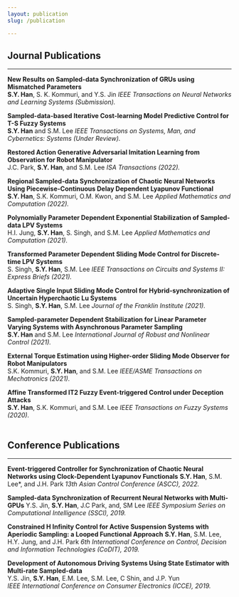 ```yaml
---
layout: publication
slug: /publication

---
```


## Journal Publications
___
**New Results on Sampled-data Synchronization of GRUs using Mismatched Parameters**  
<strong>S.Y. Han</strong>, S. K. Kommuri, and Y.S. Jin
*IEEE Transactions on Neural Networks and Learning Systems (Submission).*

**Sampled-data-based Iterative Cost-learning Model Predictive Control for T-S Fuzzy Systems**  
<strong>S.Y. Han</strong> and S.M. Lee
*IEEE Transactions on Systems, Man, and Cybernetics: Systems (Under Review).*

**Restored Action Generative Adversarial Imitation Learning from Observation for Robot Manipulator**  
J.C. Park, <strong>S.Y. Han</strong>, and S.M. Lee
*ISA Transactions (2022).*

**Regional Sampled-data Synchronization of Chaotic Neural Networks Using Piecewise-Continuous Delay Dependent Lyapunov Functional**  
<strong>S.Y. Han</strong>, S.K. Kommuri, O.M. Kwon, and S.M. Lee
*Applied Mathematics and Computation (2022).*

**Polynomially Parameter Dependent Exponential Stabilization of Sampled-data LPV Systems**  
H.I. Jung, <strong>S.Y. Han</strong>, S. Singh, and S.M. Lee
*Applied Mathematics and Computation (2021).*

**Transformed Parameter Dependent Sliding Mode Control for Discrete-time LPV Systems**  
S. Singh, <strong>S.Y. Han</strong>, S.M. Lee
*IEEE Transactions on Circuits and Systems II: Express Briefs (2021).*

**Adaptive Single Input Sliding Mode Control for Hybrid-synchronization of Uncertain Hyperchaotic Lu Systems**  
S. Singh, <strong>S.Y. Han</strong>, S.M. Lee
*Journal of the Franklin Institute (2021).*

**Sampled-parameter Dependent Stabilization for Linear Parameter Varying Systems with Asynchronous Parameter Sampling**  
<strong>S.Y. Han</strong> and S.M. Lee
*International Journal of Robust and Nonlinear Control (2021).*

**External Torque Estimation using Higher-order Sliding Mode Observer for Robot Manipulators**  
S.K. Kommuri, <strong>S.Y. Han</strong>, and S.M. Lee
*IEEE/ASME Transactions on Mechatronics (2021).*

**Affine Transformed IT2 Fuzzy Event-triggered Control under Deception Attacks**  
<strong>S.Y. Han</strong>, S.K. Kommuri, and S.M. Lee
*IEEE Transactions on Fuzzy Systems (2020).*
<br />
<br />
## Conference Publications
___
**Event-triggered Controller for Synchronization of Chaotic Neural Networks using Clock-Dependent Lyapunov Functionals**
<strong>S.Y. Han</strong>, S.M. Lee*, and J.H. Park
*13th Asian Control Conference (ASCC), 2022.*

**Sampled-data Synchronization of Recurrent Neural Networks with Multi-GPUs**
Y.S. Jin, <strong>S.Y. Han</strong>, J.C Park, and, SM Lee
*IEEE Symposium Series on Computational Intelligence (SSCI), 2019.*

**Constrained H Infinity Control for Active Suspension Systems with Aperiodic Sampling: a Looped Functional Approach**
<strong>S.Y. Han</strong>, S.M. Lee, H.Y. Jung, and J.H. Park
*6th International Conference on Control, Decision and Information Technologies (CoDIT), 2019.*

**Development of Autonomous Driving Systems Using State Estimator with Multi-rate Sampled-data**  
Y.S. Jin, <strong>S.Y. Han</strong>, E.M. Lee, S.M. Lee, C Shin, and J.P. Yun  
*IEEE International Conference on Consumer Electronics (ICCE), 2019.*

<br />
<br />
